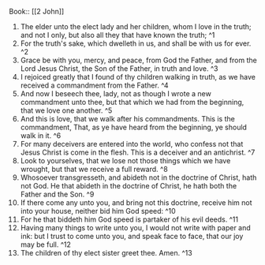  Book:: [[2 John]]
 1. The elder unto the elect lady and her children, whom I love in the truth; and not I only, but also all they that have known the truth; ^1
 2. For the truth's sake, which dwelleth in us, and shall be with us for ever. ^2
 3. Grace be with you, mercy, and peace, from God the Father, and from the Lord Jesus Christ, the Son of the Father, in truth and love. ^3
 4. I rejoiced greatly that I found of thy children walking in truth, as we have received a commandment from the Father. ^4
 5. And now I beseech thee, lady, not as though I wrote a new commandment unto thee, but that which we had from the beginning, that we love one another. ^5
 6. And this is love, that we walk after his commandments. This is the commandment, That, as ye have heard from the beginning, ye should walk in it. ^6
 7. For many deceivers are entered into the world, who confess not that Jesus Christ is come in the flesh. This is a deceiver and an antichrist. ^7
 8. Look to yourselves, that we lose not those things which we have wrought, but that we receive a full reward. ^8
 9. Whosoever transgresseth, and abideth not in the doctrine of Christ, hath not God. He that abideth in the doctrine of Christ, he hath both the Father and the Son. ^9
 10. If there come any unto you, and bring not this doctrine, receive him not into your house, neither bid him God speed: ^10
 11. For he that biddeth him God speed is partaker of his evil deeds. ^11
 12. Having many things to write unto you, I would not write with paper and ink: but I trust to come unto you, and speak face to face, that our joy may be full. ^12
 13. The children of thy elect sister greet thee. Amen. ^13
